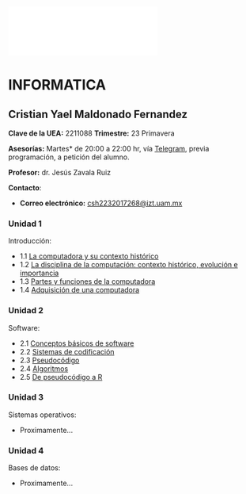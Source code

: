 <img src="Imagenes/UAMI.png" alt="UAM Iztapalapa" width="60%"/>

# INFORMATICA
## Cristian Yael Maldonado Fernandez

**Clave de la UEA:** 2211088
**Trimestre:** 23 Primavera

**Asesorías:**  Martes* de 20:00 a 22:00 hr, vía [Telegram](https://telegram.org/apps), previa programación, a petición del alumno.

**Profesor:** dr. Jesús Zavala Ruiz

**Contacto**:
- **Correo electrónico:** [csh2232017268@izt.uam.mx](mailto:csh2232017268@izt.uam.mx)

### Unidad 1
Introducción:
- 1.1 [La computadora y su contexto histórico](Practica1.md)
- 1.2 [La disciplina de la computación: contexto histórico, evolución e importancia](Practica2.md)
- 1.3 [Partes y funciones de la computadora](Practica3.md)
- 1.4 [Adquisición de una computadora](Practica4.md)

### Unidad 2
Software:
- 2.1 [Conceptos básicos de software]()
- 2.2 [Sistemas de codificación]()
- 2.3 [Pseudocódigo]()
- 2.4 [Algoritmos]()
- 2.5 [De pseudocódigo a R]()

### Unidad 3
Sistemas operativos:
- Proximamente...

### Unidad 4
Bases de datos:
- Proximamente...
